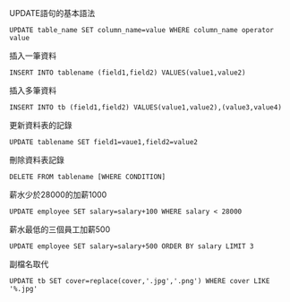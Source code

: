 UPDATE語句的基本語法
```
UPDATE table_name SET column_name=value WHERE column_name operator value
```

插入一筆資料
```
INSERT INTO tablename (field1,field2) VALUES(value1,value2)
```

插入多筆資料
```
INSERT INTO tb (field1,field2) VALUES(value1,value2),(value3,value4)
```

更新資料表的記錄
```
UPDATE tablename SET field1=vaue1,field2=value2
```

刪除資料表記錄
```
DELETE FROM tablename [WHERE CONDITION]
```

薪水少於28000的加薪1000
```
UPDATE employee SET salary=salary+100 WHERE salary < 28000
```

薪水最低的三個員工加薪500
```
UPDATE employee SET salary=salary+500 ORDER BY salary LIMIT 3
```

副檔名取代
```
UPDATE tb SET cover=replace(cover,'.jpg','.png') WHERE cover LIKE '%.jpg'
```